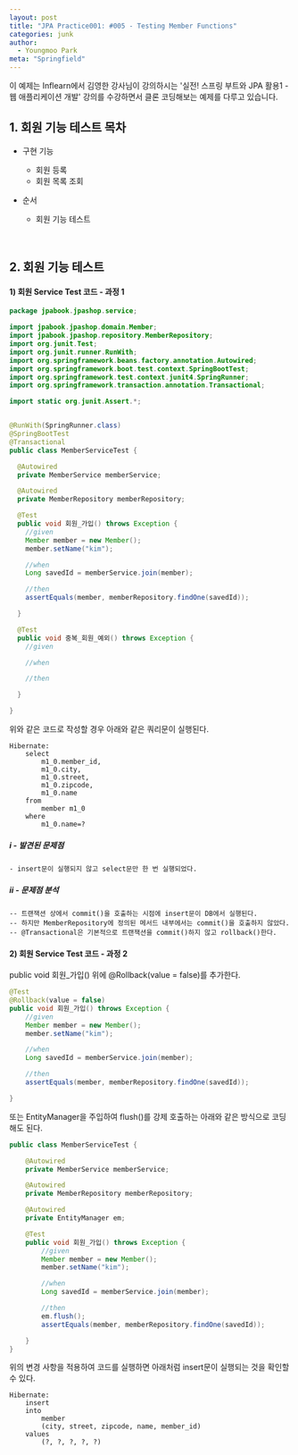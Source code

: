 ```yaml
---
layout: post
title: "JPA Practice001: #005 - Testing Member Functions"
categories: junk
author:
  - Youngmoo Park
meta: "Springfield"
---
```


이 예제는 Inflearn에서 김영한 강사님이 강의하시는 '실전! 스프링 부트와 JPA 활용1 - 웹 애플리케이션 개발' 강의를 수강하면서 클론 코딩해보는 예제를 다루고 있습니다.

## 1. 회원 기능 테스트 목차

- 구현 기능
  - 회원 등록
  - 회원 목록 조회

- 순서
  - 회원 기능 테스트
<br/>

## 2. 회원 기능 테스트

#### **1) 회원 Service Test 코드 - 과정 1**

```java
package jpabook.jpashop.service;

import jpabook.jpashop.domain.Member;
import jpabook.jpashop.repository.MemberRepository;
import org.junit.Test;
import org.junit.runner.RunWith;
import org.springframework.beans.factory.annotation.Autowired;
import org.springframework.boot.test.context.SpringBootTest;
import org.springframework.test.context.junit4.SpringRunner;
import org.springframework.transaction.annotation.Transactional;

import static org.junit.Assert.*;


@RunWith(SpringRunner.class)
@SpringBootTest
@Transactional
public class MemberServiceTest {

  @Autowired
  private MemberService memberService;

  @Autowired
  private MemberRepository memberRepository;

  @Test
  public void 회원_가입() throws Exception {
    //given
    Member member = new Member();
    member.setName("kim");

    //when
    Long savedId = memberService.join(member);

    //then
    assertEquals(member, memberRepository.findOne(savedId));

  }

  @Test
  public void 중복_회원_예외() throws Exception {
    //given

    //when

    //then

  }

}
```

위와 같은 코드로 작성할 경우 아래와 같은 쿼리문이 실행된다.

```plaintext
Hibernate: 
    select
        m1_0.member_id,
        m1_0.city,
        m1_0.street,
        m1_0.zipcode,
        m1_0.name 
    from
        member m1_0 
    where
        m1_0.name=?
```

##### **i - 발견된 문제점** 

```plaintext
- insert문이 실행되지 않고 select문만 한 번 실행되었다.
```

##### **ii - 문제점 분석**
```plaintext
-- 트랜잭션 상에서 commit()을 호출하는 시점에 insert문이 DB에서 실행된다.
-- 하지만 MemberRepository에 정의된 메서드 내부에서는 commit()을 호출하지 않았다.
-- @Transactional은 기본적으로 트랜잭션을 commit()하지 않고 rollback()한다.
```


#### **2) 회원 Service Test 코드 - 과정 2**

public void 회원_가입() 위에 @Rollback(value = false)를 추가한다.

```java
@Test
@Rollback(value = false)
public void 회원_가입() throws Exception {
    //given
    Member member = new Member();
    member.setName("kim");

    //when
    Long savedId = memberService.join(member);

    //then
    assertEquals(member, memberRepository.findOne(savedId));

}
```

또는 EntityManager을 주입하여 flush()를 강제 호출하는 아래와 같은 방식으로 코딩해도 된다.
```java
public class MemberServiceTest {

    @Autowired
    private MemberService memberService;

    @Autowired
    private MemberRepository memberRepository;

    @Autowired
    private EntityManager em;

    @Test
    public void 회원_가입() throws Exception {
        //given
        Member member = new Member();
        member.setName("kim");

        //when
        Long savedId = memberService.join(member);

        //then
        em.flush();
        assertEquals(member, memberRepository.findOne(savedId));

    }
}
```

위의 변경 사항을 적용하여 코드를 실행하면 아래처럼 insert문이 실행되는 것을 확인할 수 있다.

```plaintext
Hibernate: 
    insert 
    into
        member
        (city, street, zipcode, name, member_id) 
    values
        (?, ?, ?, ?, ?)
```

